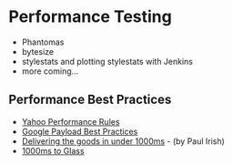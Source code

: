 # Performance Testing

  * Phantomas
  * bytesize
  * stylestats and plotting stylestats with Jenkins
  * more coming...

## Performance Best Practices

  * [Yahoo Performance Rules](https://developer.yahoo.com/performance/rules.html)
  * [Google Payload Best Practices](https://developers.google.com/speed/docs/best-practices/payload)
  * [Delivering the goods in under 1000ms](https://docs.google.com/a/nursinghomequality.com/presentation/d/1xx5FKTt-UgVxK0iri2WngKUdWrOn-LF4XYYHOSQcnT0/pub?start=false&loop=false&delayms=3000#slide=id.p19) - (by Paul Irish)
  * [1000ms to Glass](http://alistapart.com/blog/post/breaking-the-1000ms-time-to-glass-mobile-barrier)



